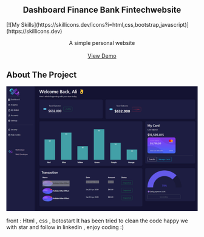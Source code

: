   <h2 align="center">Dashboard Finance Bank Fintechwebsite </h2>
[![My Skills](https://skillicons.dev/icons?i=html,css,bootstrap,javascript)](https://skillicons.dev)

  <p align="center">
    A simple personal website
    <br/>
    <br/>
    <a href="">View Demo</a>
  </p>
</p>

## About The Project
<img src="image\screencapture.png" alt="about">


front : Html , css  , botostart
It has been tried to clean the code
happy we with star and follow in linkedin , enjoy coding :)
